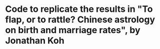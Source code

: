 # Code to replicate the results in "To flap, or to rattle? Chinese astrology on birth and marriage rates", by Jonathan Koh

